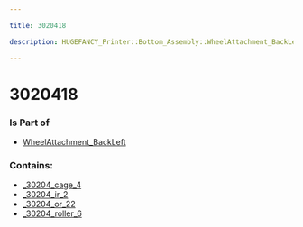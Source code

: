 ```yaml
---

title: 3020418

description: HUGEFANCY_Printer::Bottom_Assembly::WheelAttachment_BackLeft::3020418

---
```

# 3020418
<script>
    var geoarray = '{"_30204_ir_2": {}, "_30204_cage_4": {}, "_30204_or_22": {}, "_30204_roller_6": {}}';
</script>
<script>
    var basepath = '/assets/HUGEFANCY_Printer/Bottom_Assembly/WheelAttachment_BackLeft/3020418/';
</script>
<link rel="stylesheet" href="/css/container.css">

<div id="container"></div>

<!-- these are the required scripts for the three.js scene -->
<script src="/lib/three.min.js"></script>
<script src="/lib/OrbitControls.js"></script>
<script src="/lib/RectAreaLightUniformsLib.js"></script>
<!-- this is your app's lib file -->
<script src="/lib/triceratops_app.js"></script>
### Is Part of
- [WheelAttachment_BackLeft](../WheelAttachment_BackLeft)  

### Contains:
- [_30204_cage_4](./3020418/_30204_cage_4)  
- [_30204_ir_2](./3020418/_30204_ir_2)  
- [_30204_or_22](./3020418/_30204_or_22)  
- [_30204_roller_6](./3020418/_30204_roller_6)

